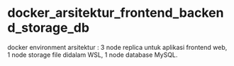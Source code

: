 # docker_arsitektur_frontend_backend_storage_db
docker environment arsitektur :  3 node replica untuk aplikasi frontend web, 1 node storage file didalam WSL, 1 node database MySQL.
